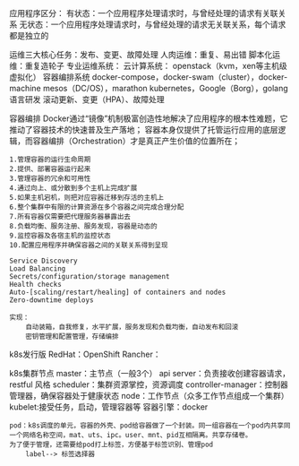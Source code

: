 应用程序区分：
    有状态：一个应用程序处理请求时，与曾经处理的请求有关联关系
    无状态：一个应用程序处理请求时，与曾经处理的请求无关联关系，每个请求都是独立的

运维三大核心任务：发布、变更、故障处理
    人肉运维：重复、易出错
    脚本化运维：重复造轮子
    专业运维系统：
    云计算系统：
        openstack（kvm，xen等主机级虚拟化）
        容器编排系统
            docker-compose，docker-swam（cluster），docker-machine
            mesos（DC/OS），marathon
            kubernetes，Google（Borg），golang语言研发
        滚动更新、变更（HPA）、故障处理
    
容器编排
    Docker通过“镜像”机制极富创造性地解决了应用程序的根本性难题，它推动了容器技术的快速普及生产落地；
    容器本身仅提供了托管运行应用的底层逻辑，而容器编排（Orchestration）才是真正产生价值的位置所在；
    
    1.管理容器的运行生命周期
    2.提供、部署容器运行起来
    3.管理容器的冗余和可用性
    4.通过向上、或分散到多个主机上完成扩展
    5.如果主机宕机，则把对应容器迁移到存活的主机上
    6.整个集群中有限的计算资源在多个容器之间完成合理分配
    7.所有容器仅需要把代理服务器暴露出去
    8.负载均衡、服务注册、服务发现，容器是动态的
    9.监控容器及各宿主机的监控状态
    10.配置应用程序并确保容器之间的关联关系得到呈现

    Service Discovery
    Load Balancing
    Secrets/configuration/storage management
    Health checks
    Auto-[scaling/restart/healing] of containers and nodes
    Zero-downtime deploys

    实现：
        自动装箱，自我修复，水平扩展，服务发现和负载均衡，自动发布和回滚
        密钥管理和配置管理，存储编排

k8s发行版
    RedHat：OpenShift
    Rancher：

k8s集群节点
    master：主节点（一般3个）
        api server：负责接收创建容器请求，restful 风格
        scheduler：集群资源掌控，资源调度
        controller-manager：控制器管理器，确保容器处于健康状态
    node：工作节点（众多工作节点组成一个集群）
        kubelet:接受任务，启动，管理容器等
        容器引擎：docker

    pod：k8s调度的单元，容器的外壳、pod给容器做了一个封装。同一组容器在一个pod内共享同一个网络名称空间，mat、uts、ipc。user、mnt、pid互相隔离。共享存储卷。
    为了便于管理，还需要给pod打上标签，方便基于标签识别、管理pod 
        label--> 标签选择器
